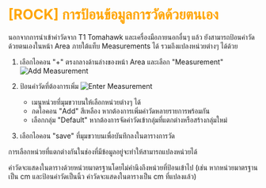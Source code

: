 # <span style="color: orange">[ROCK] การป้อนข้อมูลการวัดด้วยตนเอง</span>

นอกจากการนำเข้าค่าวัดจาก T1 Tomahawk และเครื่องมือภายนอกอื่นๆ แล้ว ยังสามารถป้อนค่าวัดด้วยตนเองในหน้า Area ภายใต้แท็บ Measurements ได้ รวมถึงแปลงหน่วยต่างๆ ได้ด้วย

1. เลือกไอคอน "+" ตรงกลางด้านล่างของหน้า Area และเลือก "Measurement"
   ![Add Measurement](https://support.reekon.tools/hc/article_attachments/32338106278420)

2. ป้อนค่าวัดที่ต้องการเพิ่ม
   ![Enter Measurement](https://support.reekon.tools/hc/article_attachments/30524322690068)

   - เมนูหน่วยที่มุมขวาบนให้เลือกหน่วยต่างๆ ได้
   - กดไอคอน "Add" สีเหลือง หากต้องการเพิ่มค่าวัดหลายรายการพร้อมกัน
   - เลือกกลุ่ม "Default" หากต้องการจัดค่าวัดเข้ากลุ่มที่แตกต่างหรือสร้างกลุ่มใหม่

3. เลือกไอคอน "save" ที่มุมขวาบนเพื่อบันทึกลงในตารางการวัด

การเลือกหน่วยที่แตกต่างกันในช่องที่มีข้อมูลอยู่จะทำให้สามารถแปลงหน่วยได้

ค่าวัดจะแสดงในตารางด้วยหน่วยมาตรฐานโดยไม่คำนึงถึงหน่วยที่ป้อนเข้าไป (เช่น หากหน่วยมาตรฐานเป็น cm และป้อนค่าวัดเป็นนิ้ว ค่าวัดจะแสดงในตารางเป็น cm ที่แปลงแล้ว)
